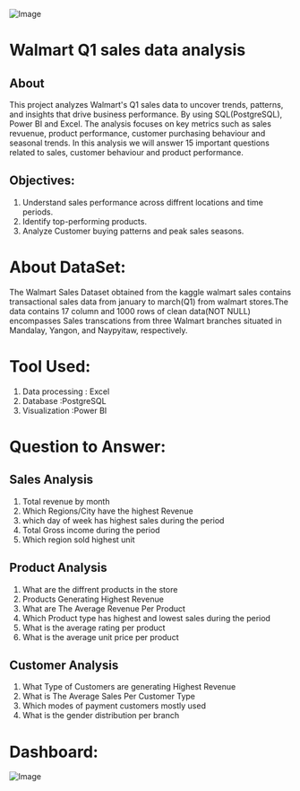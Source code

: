 ![Image](https://github.com/user-attachments/assets/ccd3fc94-cf74-47c0-9758-8d3cb472329b)
# Walmart Q1 sales data analysis
## About
This project analyzes Walmart's Q1 sales data to uncover trends, patterns, and insights that drive business performance. By using SQL(PostgreSQL), Power BI and Excel. The analysis focuses on key metrics such as sales revuenue, product performance, customer purchasing behaviour and seasonal trends.
In this analysis we will answer 15 important questions related to sales, customer behaviour and product performance.
## Objectives:
 1. Understand sales performance across diffrent locations and time periods.
 2. Identify top-performing products.
 3. Analyze Customer buying patterns and peak sales seasons.
# About DataSet:
The Walmart Sales Dataset obtained from the kaggle walmart sales contains transactional sales data from january to march(Q1) from walmart stores.The data contains 17 column and 1000 rows of clean data(NOT NULL) encompasses Sales transcations from three Walmart branches situated in Mandalay, Yangon, and Naypyitaw, respectively.
# Tool Used:
 1. Data processing     : Excel
 2. Database            :PostgreSQL
 3. Visualization        :Power BI
   
# Question to Answer:
## Sales Analysis
 1. Total revenue by month
 2. Which Regions/City have the highest Revenue
 3. which day of week has highest sales during the period
 4. Total Gross income during the period
 5. Which region sold highest unit
## Product Analysis
 1. What are the diffrent products in the store
 2. Products Generating Highest Revenue
 3. What are The Average Revenue Per Product
 4. Which Product type has highest and lowest sales during the period
 5. What is the average rating per product
 6. What is the average unit price per product
## Customer Analysis
 1. What Type of Customers are generating Highest Revenue
 2. What is The Average Sales Per Customer Type
 3. Which modes of payment customers mostly used
 4. What is the gender distribution per branch
# Dashboard:
![Image](https://github.com/user-attachments/assets/125d2b11-42dc-470c-8584-a4b87d1570d7)
